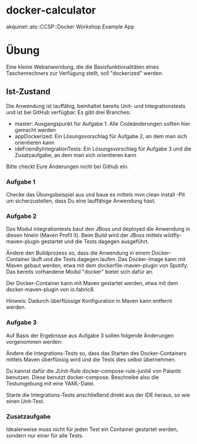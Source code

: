 # docker-calculator
akquinet::ats::CCSP::Docker Workshop Example App

# Übung
Eine kleine Webanwendung, die die Basisfunktionalitäten eines Taschenrechners zur Verfügung stellt, soll "dockerized" werden.

## Ist-Zustand
Die Anwendung ist lauffähig, beinhaltet bereits Unit- und Integrationstests und ist bei GitHub verfügbar. 
Es gibt drei Branches:

- master: Ausgangspunkt für Aufgabe 1. Alle Codeänderungen sollten hier gemacht werden
- appDockerized: Ein Lösungsvorschlag für Aufgabe 2, an dem man sich orientieren kann
- ideFriendlyIntegrationTests: Ein Lösungsvorschlag für Aufgabe 3 und die Zusatzaufgabe, an dem man sich orientieren kann

Bitte checkt Eure Änderungen nicht bei Github ein.

### Aufgabe 1
Checke das Übungsbeispiel aus und baue es mittels mvn clean install -Pit um sicherzustellen, dass Du eine lauffähige Anwendung hast.

### Aufgabe 2
Das Modul integrationtests baut den JBoss und deployed die Anwendung in diesen hinein (Maven Profil it). Beim Build wird der JBoss mittels wildfly-maven-plugin gestartet und die Tests dagegen ausgeführt.

Ändere den Buildprozess so, dass die Anwendung in einem Docker-Container läuft und die Tests dagegen laufen.
Das Docker-Image kann mit Maven gebaut werden, etwa mit dem dockerfile-maven-plugin von Spotify. Das bereits vorhandene Modul "docker" bietet sich dafür an.

Der Docker-Container kann mit Maven gestartet werden, etwa mit dem docker-maven-plugin von io.fabric8.

Hinweis: Dadurch überflüssige Konfiguration in Maven kann entfernt werden.

### Aufgabe 3
Auf Basis der Ergebnisse aus Aufgabe 3 sollen folgende Änderungen vorgenommen werden:

Ändere die Integrations-Tests so, dass das Starten des Docker-Containers mittels Maven überflüssig wird und die Tests dies selbst übernehmen.

Du kannst dafür die JUnit-Rule docker-compose-rule-junit4 von Palantir benutzen. Diese benutzt docker-compose. Beschreibe also die Testumgebung mit eine YAML-Datei.

Starte die Integrations-Tests anschließend direkt aus der IDE heraus, so wie einen Unit-Test.

### Zusatzaufgabe
Idealerweise muss nicht für jeden Test ein Container gestartet werden, sondern nur einer für alle Tests.
